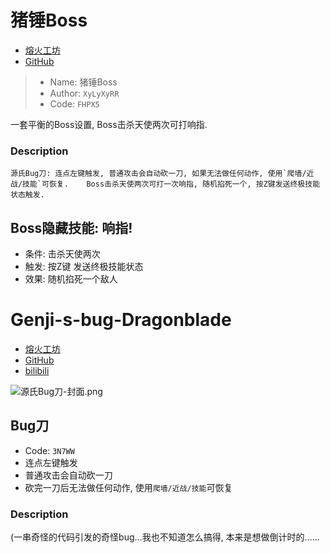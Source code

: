 # 猪锤Boss

- [熔火工坊](https://owmod.net/226) 
- [GitHub](https://github.com/XyLyXyRR/Boss)

> - Name: 猪锤Boss
> - Author: `XyLyXyRR`
> - Code: `FHPX5`

一套平衡的Boss设置, Boss击杀天使两次可打响指. 

### Description

    源氏Bug刀: 连点左键触发, 普通攻击会自动砍一刀, 如果无法做任何动作, 使用`爬墙/近战/技能`可恢复.    Boss击杀天使两次可打一次响指, 随机掐死一个, 按Z键发送终极技能状态触发.

## Boss隐藏技能: 响指!

- 条件: 击杀天使两次  
- 触发: 按Z键 发送终极技能状态  
- 效果: 随机掐死一个敌人


# Genji-s-bug-Dragonblade

- [熔火工坊](https://owmod.net/362) 
- [GitHub](https://github.com/XyLyXyRR/Genji-s-bug-Dragonblade)
- [bilibili](https://www.bilibili.com/video/av63831013)

![源氏Bug刀-封面.png](https://i.loli.net/2019/08/15/L59Y7dHJbCDGys1.png)


## Bug刀

- Code: `3N7WW`
- 连点左键触发
- 普通攻击会自动砍一刀  
- 砍完一刀后无法做任何动作, 使用`爬墙/近战/技能`可恢复


### Description
(一串奇怪的代码引发的奇怪bug...我也不知道怎么搞得, 本来是想做倒计时的......